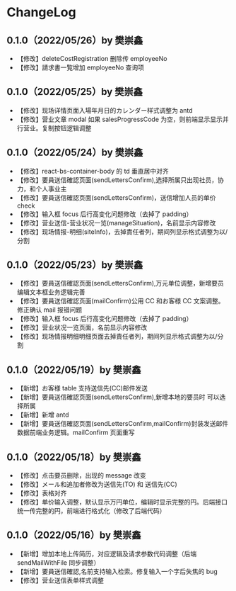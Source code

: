 # ChangeLog

## 0.1.0（2022/05/26）by 樊崇鑫

- 【修改】deleteCostRegistration 删除传 employeeNo
- 【修改】請求書一覧增加 employeeNo 查询项

## 0.1.0（2022/05/25）by 樊崇鑫

- 【修改】现场详情页面入場年月日的カレンダー样式调整为 antd
- 【修改】营业文章 modal 如果 salesProgressCode 为空，则前端显示显示并行营业。复制按钮逻辑调整

## 0.1.0（2022/05/24）by 樊崇鑫

- 【修改】react-bs-container-body 的 td 垂直居中对齐
- 【修改】要員送信確認页面(sendLettersConfirm),选择所属只出现社员，协力，和个人事业主
- 【修改】要員送信確認页面(sendLettersConfirm)，送信增加人员的单价 check
- 【修改】输入框 focus 后行高变化问题修改（去掉了 padding）
- 【修改】营业送信-营业状况一览(manageSituation)，名前显示内容修改
- 【修改】现场情报-明细(siteInfo)，去掉責任者列，期间列显示格式调整为以/分割

## 0.1.0（2022/05/23）by 樊崇鑫

- 【修改】要員送信確認页面(sendLettersConfirm),万元单位调整，新增要员编辑文本框业务逻辑完善
- 【修改】要員送信確認页面(mailConfirm)公用 CC 和お客様 CC 文案调整。修正确认 mail 报错问题
- 【修改】输入框 focus 后行高变化问题修改（去掉了 padding）
- 【修改】营业状况一览页面，名前显示内容修改
- 【修改】现场情报明细明细页面去掉責任者列，期间列显示格式调整为以/分割

## 0.1.0（2022/05/19）by 樊崇鑫

- 【新增】お客様 table 支持送信先(CC)邮件发送
- 【新增】要員送信確認页面(sendLettersConfirm),新增本地的要员时 可以选择所属
- 【新增】新增 antd
- 【新增】要員送信確認页面(sendLettersConfirm,mailConfirm)封装发送邮件数据前端业务逻辑。mailConfirm 页面重写

## 0.1.0（2022/05/18）by 樊崇鑫

- 【修改】点击要员删除，出现的 message 改变
- 【修改】メール和追加者修改为送信先(TO) 和 送信先(CC)
- 【修改】表格对齐
- 【修改】单价输入调整，默认显示万円单位，编辑时显示完整的円。后端接口统一传完整的円，前端进行格式化（修改了后端代码）

## 0.1.0（2022/05/16）by 樊崇鑫

- 【新增】增加本地上传简历，对应逻辑及请求参数代码调整（后端 sendMailWithFile 同步调整）
- 【新增】要員送信確認,名前支持输入检索。修复输入一个字后失焦的 bug
- 【修改】营业送信表单样式调整

